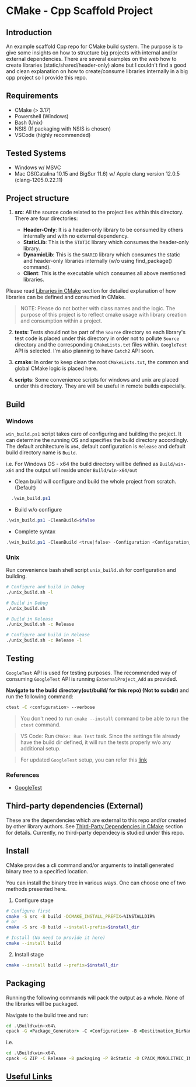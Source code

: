 # CMake - Cpp Scaffold Project
## Introduction
An example scaffold Cpp repo for CMake build system. The purpose is to give some insights on how to structure big projects with internal and/or external dependencies. There are several examples on the web how to create libraries (static/shared/header-only) alone but I couldn't find a good and clean explanation on how to create/consume libraries internally in a big cpp project so I provide this repo.

## Requirements
- CMake (> 3.17)
- Powershell (Windows)
- Bash (Unix)
- NSIS (If packaging with NSIS is chosen)
- VSCode (highly recommended)

## Tested Systems
- Windows w/ MSVC
- Mac OS(Catalina 10.15 and BigSur 11.6) w/ Apple clang version 12.0.5 (clang-1205.0.22.11)

## Project structure
1. **src**: All the source code related to the project lies within this directory. There are four directories:

    - **Header-Only**: It is a header-only library to be consumed by others internally and with no external dependency.
    - **StaticLib**: This is the `STATIC` library which consumes the header-only library.
    - **DynamicLib**: This is the `SHARED` library which consumes the static and header-only libraries internally (w/o using find_package() command).
    - **Client**: This is the executable which consumes all above mentioned libraries.

Please read [Libraries in CMake](doc/libraries_in_cmake.md) section for detailed explanation of how libraries can be defined and consumed in CMake.

> NOTE: Please do not bother with class names and the logic. The purpose of this project is to reflect cmake usage with library creation and consumption within a project.

2. **tests**: Tests should not be part of the `Source` directory so each library's test code is placed under this directory in order not to pollute `Source` directory and the corresponding `CMakeLists.txt` files within. `GoogleTest` API is selected. I'm also planning to have `Catch2` API soon.

3. **cmake**: In order to keep clean the root `CMakeLists.txt`, the common and global CMake logic is placed here.

4. **scripts**: Some convenience scripts for windows and unix are placed under this directory. They are will be useful in remote builds especially.
## Build

### Windows
`win_build.ps1` script takes care of configuring and building the project. It can determine the running OS and specifies the build directory accordingly. The default architecture is `x64`, default configuration is `Release` and default build directory name is `Build`.

i.e. For Windows OS - x64 the build directory will be defined as `Build/win-x64` and the output will reside under `Build/win-x64/out`

- Clean build will configure and build the whole project from scratch. (Default)

```powershell
  .\win_build.ps1
```

- Build w/o configure
```powershell
.\win_build.ps1 -CleanBuild=$false
```

- Complete syntax
```powershell
.\win_build.ps1 -CleanBuild <true|false> -Configuration <Configuration_of_choice> -BuildDir <Top_Build_Dir_Name> -Platform <x86|x64>
```
### Unix
Run convenience bash shell script `unix_build.sh` for configuration and building.
```bash
# Configure and build in Debug
./unix_build.sh -l

# Build in Debug
./unix_build.sh

# Build in Release
./unix_build.sh -c Release

# Configure and build in Release
./unix_build.sh -c Release -l
```
## Testing
`GoogleTest` API is used for testing purposes. The recommended way of consuming `GoogleTest` API is running `ExternalProject_Add` as provided.

**Navigate to the build directory(out/build/ for this repo) (Not to <Configuration> subdir)** and run the following command:
```bash
ctest -C <configuration> --verbose
```
> You don't need to run `cmake --install` command to be able to run the `ctest` command.

> VS Code: Run `CMake: Run Test` task. Since the settings file already have the build dir defined, it will run the tests properly w/o any additional setup.

> For updated `GoogleTest` setup, you can refer this [link](https://google.github.io/googletest/quickstart-cmake.html)
### References
- [GoogleTest](https://cliutils.gitlab.io/modern-cmake/chapters/testing/googletest.html)
## Third-party dependencies (External)
These are the dependencies which are external to this repo and/or created by other library authors. See [Third-Party Dependencies in CMake](doc/DependenciesCMake.md) section for details. Currently, no third-party dependecy is studied under this repo.

## Install
CMake provides a cli command and/or arguments to install generated binary tree to a specified location.

You can install the binary tree in various ways. One can choose one of two methods presented here.
1. Configure stage
```bash
# Configure first
cmake -S src -B build -DCMAKE_INSTALL_PREFIX=%INSTALLDIR%
# or
cmake -S src -B build --install-prefix=$install_dir

# Install (No need to provide it here)
cmake --install build
```
2. Install stage
```bash
cmake --install build --prefix=$install_dir
```
## Packaging
Running the following commands will pack the output as a whole. None of the libraries will be packaged.

Navigate to the build tree and run:
```cmd
cd .\Build\win-x64\
cpack -G <Package_Generator> -C <Configuration> -B <Destitnation_DirName_For_Packaging> -P <Project_Name> -D CPACK_MONOLITHIC_INSTALL=1 --verbose
```

i.e.
```cmd
cd .\Build\win-x64\
cpack -G ZIP -C Release -B packaging -P BcStatic -D CPACK_MONOLITHIC_INSTALL=1 --verbose
```

## [Useful Links](doc/Links.md)

